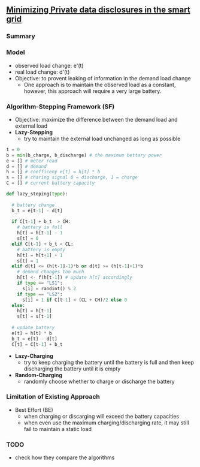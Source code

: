 ## [Minimizing Private data disclosures in the smart grid](http://dl.acm.org/citation.cfm?id=2382242)

### Summary

### Model
- observed load change: e'(t)
- real load change: d'(t)
- Objective: to provent leaking of information in the demand load change 
  - One approach is to maintain the observed load as a constant, however, this approach will require a very large battery.

### Algorithm-Stepping Framework (SF)
- Objective: maximize the difference between the demand load and external load
- **Lazy-Stepping**
  - try to maintain the external load unchanged as long as possible

```python
t = 0
b = min(b_charge, b_discharge) # the maximum bettary power
e = [] # meter read
d = [] # demand
h = [] # coefficeny e[t] = h[t] * b
s = [] # charing signal 0 = discharge, 1 = charge
C = [] # current battery capacity

def lazy_steping(type):
  
  # battery change
  b_t = e[t-1] - d[t] 
  
  if C[t-1] + b_t  > CH:
    # battery is full
    h[t] = h[t-1] - 1
    s[t] = 0
  elif C[t-1] + b_t < CL:
    # battery is empty
    h[t] = h[t+1] + 1
    s[t] = 1
  elif d[t] <= (h[t-1]-1)*b or d[t] >= (h[t-1]+1)*b
    # demand changes too much
    h[t] <- f(h[t-1]) # update h[t] accordingly
    if type == "LS1":
      s[i] = randint() % 2
    if type == "LS2":
      s[i] = 1 if C[t-1] < (CL + CH)/2 else 0
  else:
    h[t] = h[t-1]
    s[t] = s[t-1]
  
  # update battery  
  e[t] = h[t] * b
  b_t = e[t] - d[t]
  C[t] = C[t-1] + b_t  
```

- **Lazy-Charging**
  - try to keep charging the battery until the battery is full and then keep discharging the battery until it is empty
- **Random-Charging**
  - randomly choose whether to charge or discharge the battery

### Limitation of Existing Approach
- Best Effort (BE)
  - when charging or discarging will exceed the battery capacities
  - when even use the maximum charging/discharging rate, it may still fail to maintain a static load 
  
### TODO
- check how they compare the algorithms

